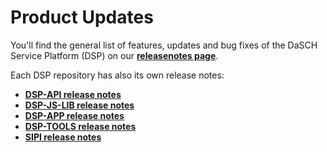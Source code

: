 # Product Updates

You'll find the general list of features, updates and bug fixes of the DaSCH Service Platform (DSP)
on our **[releasenotes page](https://dasch.releasenotes.io/)**.

Each DSP repository has also its own release notes:

- **[DSP-API release notes](https://github.com/dasch-swiss/dsp-api/releases)**
- **[DSP-JS-LIB release notes](https://github.com/dasch-swiss/dsp-js-lib/releases)**
- **[DSP-APP release notes](https://github.com/dasch-swiss/dsp-app/releases)**
- **[DSP-TOOLS release notes](https://github.com/dasch-swiss/dsp-tools/releases)**
- **[SIPI release notes](https://github.com/dasch-swiss/sipi/releases)**
